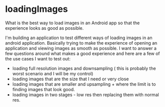 # loadingImages
What is the best way to load images in an Android app so that the experience looks as good as possible.

I'm building an application to test different ways of loading images in an android application.
Basically trying to make the experience of opening an application and viewing images as smooth as possible. 
I want to answer a few questions around what makes a good experience and here are a few of the use cases I want to test out:
* loading full resolution images and downsampling ( this is probably the worst scenario and I will be my control)
* loading images that are the size that I need or very close
* loading images that are smaller and upsampling + where the limit is to finding images that look good.
* loading images in two stages - low res then replacing them with normal res.
